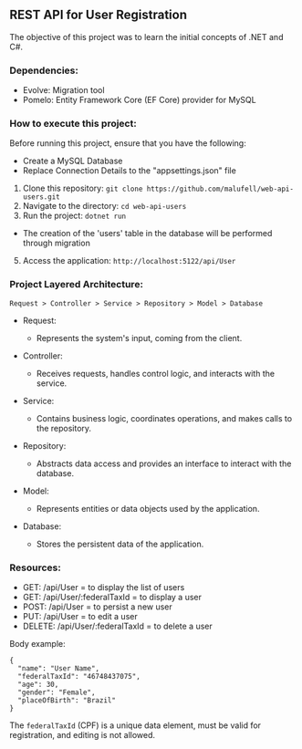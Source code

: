 ## REST API for User Registration

The objective of this project was to learn the initial concepts of .NET and C#.

### Dependencies:

- Evolve: Migration tool
- Pomelo: Entity Framework Core (EF Core) provider for MySQL

### How to execute this project:

Before running this project, ensure that you have the following:
- Create a MySQL Database
- Replace Connection Details to the "appsettings.json" file


1. Clone this repository: `git clone https://github.com/malufell/web-api-users.git`
2. Navigate to the directory: `cd web-api-users`
3. Run the project: `dotnet run`
  - The creation of the 'users' table in the database will be performed through migration 
5. Access the application: `http://localhost:5122/api/User`

   
### Project Layered Architecture:

```
Request > Controller > Service > Repository > Model > Database
```

- Request:
  - Represents the system's input, coming from the client.

- Controller:
  - Receives requests, handles control logic, and interacts with the service.

- Service:
  - Contains business logic, coordinates operations, and makes calls to the repository.

- Repository:
  - Abstracts data access and provides an interface to interact with the database.

- Model:
  - Represents entities or data objects used by the application.

- Database:
  - Stores the persistent data of the application.
 
### Resources:

- GET: /api/User = to display the list of users
- GET: /api/User/:federalTaxId = to display a user
- POST: /api/User = to persist a new user
- PUT: /api/User = to edit a user
- DELETE: /api/User/:federalTaxId = to delete a user

Body example:
```
{
  "name": "User Name",
  "federalTaxId": "46748437075",
  "age": 30,
  "gender": "Female",
  "placeOfBirth": "Brazil"
}
```

The `federalTaxId` (CPF) is a unique data element, must be valid for registration, and editing is not allowed.
